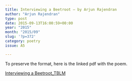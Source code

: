 ```yaml
---
title: Interviewing a Beetroot – by Arjun Rajendran
author: "Arjun Rajendran"
type: post
date: 2015-09-13T16:00:59+00:00
year: "2015"
month: "2015/09"
slug: '?p=372'
category: poetry
issue: A5

---
```

To preserve the format, here is the linked pdf with the poem.

[Interviewing a Beetroot_TBLM][1]

 [1]: http://bombayliterarymagazine.com/wp-content/uploads/2015/09/Interviewing-a-Beetroot_TBLM1.pdf
